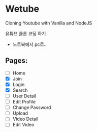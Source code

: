 # Wetube

Cloning Youtube with Vanilla and NodeJS

유튜브 클론 코딩 하기

- 노트북에서 pc로..

## Pages:

- [ ] Home
- [x] Join
- [x] Login
- [x] Search
- [ ] User Detail
- [ ] Edit Profile
- [ ] Change Password
- [ ] Upload
- [ ] Video Detail
- [ ] Edit Video